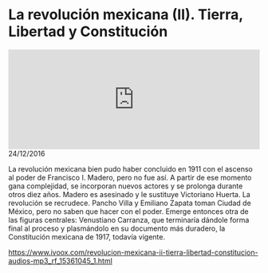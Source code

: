 # La revolución mexicana (II). Tierra, Libertad y Constitución
<iframe id='audio_88903085' frameborder='0' allowfullscreen='' scrolling='no' height='200' style='width:100%;' src='https://www.ivoox.com/player_ej_15361045_6_1.html' loading='lazy'></iframe>24/12/2016

La revolución mexicana bien pudo haber concluido en 1911 con el ascenso al poder de Francisco I. Madero, pero no fue así. A partir de ese momento gana complejidad, se incorporan nuevos actores y se prolonga durante otros diez años. Madero es asesinado y le sustituye Victoriano Huerta. La revolución se recrudece. Pancho Villa y Emiliano Zapata toman Ciudad de México, pero no saben que hacer con el poder. Emerge entonces otra de las figuras centrales: Venustiano Carranza, que terminaría dándole forma final al proceso y plasmándolo en su documento más duradero, la Constitución mexicana de 1917, todavía vigente.

https://www.ivoox.com/revolucion-mexicana-ii-tierra-libertad-constitucion-audios-mp3_rf_15361045_1.html
